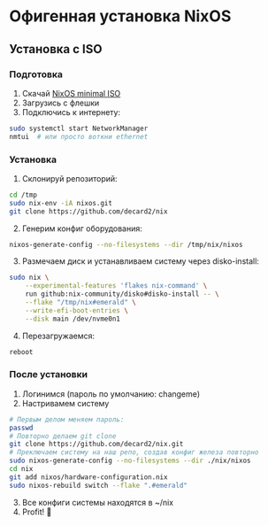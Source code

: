 # Офигенная установка NixOS

## Установка с ISO

### Подготовка

1. Скачай [NixOS minimal ISO](https://nixos.org/download#nixos-iso)
2. Загрузись с флешки
3. Подключись к интернету:

```bash
sudo systemctl start NetworkManager
nmtui  # или просто воткни ethernet
```

### Установка

1. Склонируй репозиторий:

```bash
cd /tmp
sudo nix-env -iA nixos.git
git clone https://github.com/decard2/nix
```

2. Генерим конфиг оборудования:

```bash
nixos-generate-config --no-filesystems --dir /tmp/nix/nixos
```

3. Размечаем диск и устанавливаем систему через disko-install:

```bash
sudo nix \
    --experimental-features 'flakes nix-command' \
    run github:nix-community/disko#disko-install -- \
    --flake "/tmp/nix#emerald" \
    --write-efi-boot-entries \
    --disk main /dev/nvme0n1
```

4. Перезагружаемся:

```bash
reboot
```

### После установки

1. Логинимся (пароль по умолчанию: changeme)
2. Настривамем систему

```bash
# Первым делом меняем пароль:
passwd
# Повторно делаем git clone
git clone https://github.com/decard2/nix.git
# Преключаем систему на наш репо, создав конфиг железа повторно
sudo nixos-generate-config --no-filesystems --dir ./nix/nixos
cd nix
git add nixos/hardware-configuration.nix
sudo nixos-rebuild switch --flake ".#emerald"
```

3. Все конфиги системы находятся в ~/nix
4. Profit! 🎉
